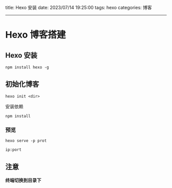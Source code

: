 title: Hexo 安装
date: 2023/07/14 19:25:00
tags: hexo
categories: 博客

---




# Hexo 博客搭建

## Hexo 安装

```shell
npm install hexo -g
```

## 初始化博客

```shell
hexo init <dir>
```

安装依赖

```shell
npm install
```

### 预览

```shell
hexo serve -p prot
```

```html
ip:port
```

## 注意

**终端切换到目录下**

